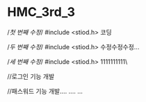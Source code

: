 # HMC_3rd_3

/*첫 번째 수정*/
#include <stiod.h>
코딩

/*두 번째 수정*/
#include <stiod.h>
수정수정수정...

/*세 번째 수정*/
#include <stiod.h>
1111111111\

//로그인 기능 개발

//패스워드 기능 개발....
....
...